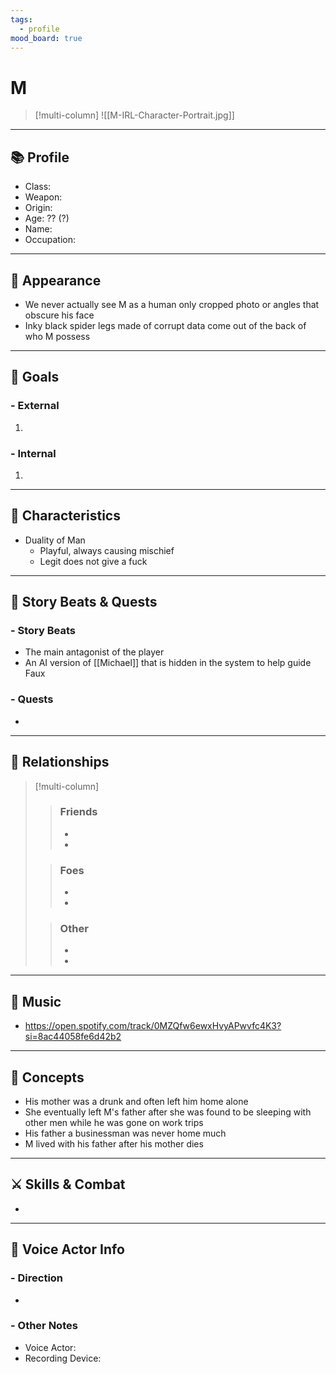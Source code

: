 ```yaml
---
tags:
  - profile
mood_board: true
---
```

# M

>[!multi-column]
>![[M-IRL-Character-Portrait.jpg]]
>
>

---
## 📚 Profile

- Class: 
- Weapon: 
- Origin: 
- Age: ?? (?)
- Name: 
- Occupation: 

---
## 💅 Appearance

- We never actually see M as a human only cropped photo or angles that obscure his face
- Inky black spider legs made of corrupt data come out of the back of who M possess

---
## 🏁 Goals

### - External
1. 

### - Internal
 1. 

---
## 🎨 Characteristics

- Duality of Man
	- Playful, always causing mischief 
	- Legit does not give a fuck

---
## 📖 Story Beats & Quests
### - Story Beats
- The main antagonist of the player
- An AI version of [[Michael]] that is hidden in the system to help guide Faux

### - Quests
- 

---
## 🤝 Relationships

>[!multi-column]
>> ### Friends
>> - 
>> - 
>
>>### Foes
>> - 
>> - 
>
>> ### Other
>> -
>> -

---
## 🎵 Music

- https://open.spotify.com/track/0MZQfw6ewxHvyAPwvfc4K3?si=8ac44058fe6d42b2

---
## 💭 Concepts 

- His mother was a drunk and often left him home alone
- She eventually left M's father after she was found to be sleeping with other men while he was gone on work trips
- His father a businessman was never home much
- M lived with his father after his mother dies

---
## ⚔ Skills & Combat

- 

---
## 🎤 Voice Actor Info

### - Direction
- 

### - Other Notes
- Voice Actor:
- Recording Device: 